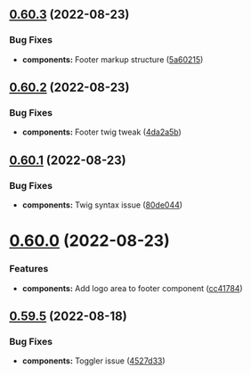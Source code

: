 ## [0.60.3](https://github.com/jacecotton/tcds/compare/v0.60.2...v0.60.3) (2022-08-23)


### Bug Fixes

* **components:** Footer markup structure ([5a60215](https://github.com/jacecotton/tcds/commit/5a60215cbf8995abc6ac23af8c929d8fbaa134a2))



## [0.60.2](https://github.com/jacecotton/tcds/compare/v0.60.1...v0.60.2) (2022-08-23)


### Bug Fixes

* **components:** Footer twig tweak ([4da2a5b](https://github.com/jacecotton/tcds/commit/4da2a5bf1a5579edbc756070275c424c1c76bda4))



## [0.60.1](https://github.com/jacecotton/tcds/compare/v0.60.0...v0.60.1) (2022-08-23)


### Bug Fixes

* **components:** Twig syntax issue ([80de044](https://github.com/jacecotton/tcds/commit/80de0448d7264732d83b0ad41fc038d224832d55))



# [0.60.0](https://github.com/jacecotton/tcds/compare/v0.59.5...v0.60.0) (2022-08-23)


### Features

* **components:** Add logo area to footer component ([cc41784](https://github.com/jacecotton/tcds/commit/cc41784042285491ee567b3442ee06cc02ff7e68))



## [0.59.5](https://github.com/jacecotton/tcds/compare/v0.59.4...v0.59.5) (2022-08-18)


### Bug Fixes

* **components:** Toggler issue ([4527d33](https://github.com/jacecotton/tcds/commit/4527d3332dc0c90da5f3d3c1ab1def88ea7eacb0))



